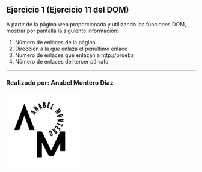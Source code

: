## Ejercicio 1 (Ejercicio 11 del DOM)

A partir de la página web proporcionada y utilizando las funciones DOM, mostrar por pantalla la siguiente información:

1. Número de enlaces de la página
2. Dirección a la que enlaza el penúltimo enlace
3. Numero de enlaces que enlazan a http://prueba
4. Número de enlaces del tercer párrafo


---

### Realizado por: Anabel Montero Díaz

![Imagen no encontrada](imagenes/logoModificadoAnabel.png)